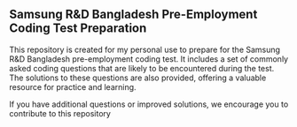 ## Samsung R&D Bangladesh Pre-Employment Coding Test Preparation

This repository is created for my personal use to prepare for the Samsung R&D Bangladesh pre-employment coding test. It includes a set of commonly asked coding questions that are likely to be encountered during the test. The solutions to these questions are also provided, offering a valuable resource for practice and learning.

If you have additional questions or improved solutions, we encourage you to contribute to this repository
